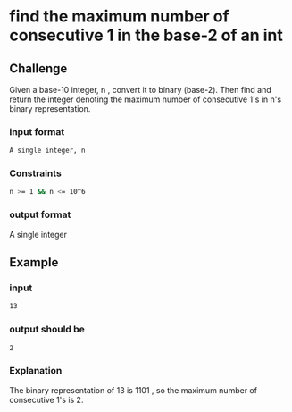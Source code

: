 # find the maximum number of consecutive 1 in the base-2 of an int

## Challenge

Given a base-10 integer, n , convert it to binary (base-2). Then find and return the  integer denoting the maximum number of consecutive 1's in n's binary representation.

### input format
```bash
A single integer, n
```
### Constraints
```bash
n >= 1 && n <= 10^6
```

### output format
A single integer

## Example
### input
```bash
13
```
### output should be
```bash
2
```
### Explanation
The binary representation of 13 is 1101 , so the maximum number of consecutive 1's is 2.